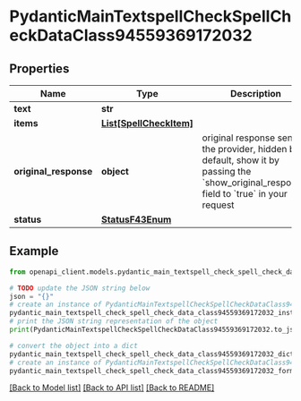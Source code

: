 # PydanticMainTextspellCheckSpellCheckDataClass94559369172032


## Properties

Name | Type | Description | Notes
------------ | ------------- | ------------- | -------------
**text** | **str** |  | 
**items** | [**List[SpellCheckItem]**](SpellCheckItem.md) |  | [optional] 
**original_response** | **object** | original response sent by the provider, hidden by default, show it by passing the &#x60;show_original_response&#x60; field to &#x60;true&#x60; in your request | [optional] 
**status** | [**StatusF43Enum**](StatusF43Enum.md) |  | 

## Example

```python
from openapi_client.models.pydantic_main_textspell_check_spell_check_data_class94559369172032 import PydanticMainTextspellCheckSpellCheckDataClass94559369172032

# TODO update the JSON string below
json = "{}"
# create an instance of PydanticMainTextspellCheckSpellCheckDataClass94559369172032 from a JSON string
pydantic_main_textspell_check_spell_check_data_class94559369172032_instance = PydanticMainTextspellCheckSpellCheckDataClass94559369172032.from_json(json)
# print the JSON string representation of the object
print(PydanticMainTextspellCheckSpellCheckDataClass94559369172032.to_json())

# convert the object into a dict
pydantic_main_textspell_check_spell_check_data_class94559369172032_dict = pydantic_main_textspell_check_spell_check_data_class94559369172032_instance.to_dict()
# create an instance of PydanticMainTextspellCheckSpellCheckDataClass94559369172032 from a dict
pydantic_main_textspell_check_spell_check_data_class94559369172032_form_dict = pydantic_main_textspell_check_spell_check_data_class94559369172032.from_dict(pydantic_main_textspell_check_spell_check_data_class94559369172032_dict)
```
[[Back to Model list]](../README.md#documentation-for-models) [[Back to API list]](../README.md#documentation-for-api-endpoints) [[Back to README]](../README.md)


